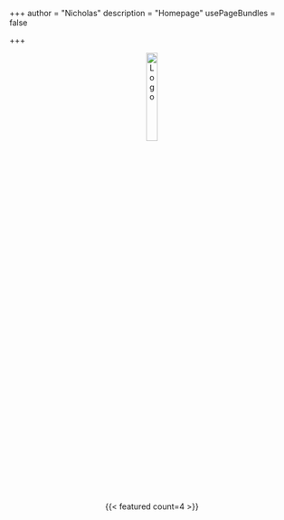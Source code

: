 +++
author = "Nicholas"
description = "Homepage"
usePageBundles = false

+++
<br>
<p style="text-align:center;"><img src="https://i.ibb.co/2qngtJf/Tech-Relay-3.png" alt="Logo" height="20%" width="20%"></p>

<div style="text-align: center;">
{{< featured count=4 >}}
</div>
